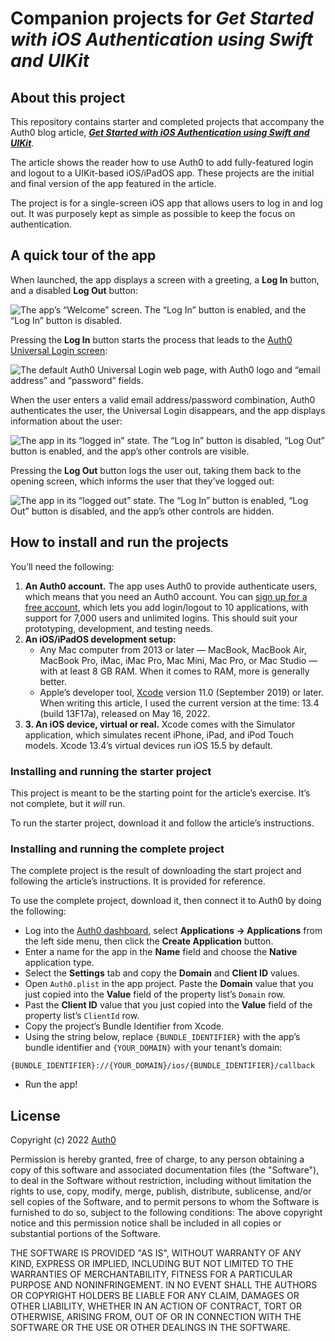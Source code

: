 # Companion projects for **_Get Started with iOS Authentication using Swift and UIKit_**


## About this project

This repository contains starter and completed projects that accompany the Auth0 blog article, [**_Get Started with iOS Authentication using Swift and UIKit_**](https://auth0.com/blog/get-started-ios-authentication-swift-uikit/).

The article shows the reader how to use Auth0 to add fully-featured login and logout to a UIKit-based iOS/iPadOS app. These projects are the initial and final version of the app featured in the article.

The project is for a single-screen iOS app that allows users to log in and log out. It was purposely kept as simple as possible to keep the focus on authentication.


## A quick tour of the app

When launched, the app displays a screen with a greeting, a **Log In** button, and a disabled **Log Out** button:

![The app’s “Welcome” screen. The “Log In” button is enabled, and the “Log In” button is disabled.](https://images.ctfassets.net/23aumh6u8s0i/4hZG5L93r8PUPz9w6KZLCb/45601dc15211cc4befd4023c0c4c87b1/app_screen_1.png)

Pressing the **Log In** button starts the process that leads to the [Auth0 Universal Login screen](https://auth0.com/docs/login/universal-login):

![The default Auth0 Universal Login web page, with Auth0 logo and “email address” and “password” fields.](https://images.ctfassets.net/23aumh6u8s0i/BRb491WFNaF0lzTROs2wn/5fa67f3cae8fcea5d107f6bbe824e4f5/app_screen_3.png)

When the user enters a valid email address/password combination, Auth0 authenticates the user, the Universal Login disappears, and the app displays information about the user:

![The app in its “logged in” state. The “Log In” button is disabled, “Log Out” button is enabled, and the app’s other controls are visible.](https://images.ctfassets.net/23aumh6u8s0i/6e0rndIioalupkrVQXKBNy/f3926c6014c9d656960ee9ee5a4dfc2f/app_screen_6.png)

Pressing the **Log Out** button logs the user out, taking them back to the opening screen, which informs the user that they’ve logged out:

![The app in its “logged out” state. The “Log In” button is enabled, “Log Out” button is disabled, and the app’s other controls are hidden.](https://images.ctfassets.net/23aumh6u8s0i/3HRpkBgBsCPQRE0vvVrSL2/77ab99e8daa7b16d39cf34bffa20e92b/app_screen_8.png)


## How to install and run the projects

You’ll need the following:

1. **An Auth0 account.** The app uses Auth0 to provide authenticate users, which means that you need an Auth0 account. You can <a href="https://auth0.com/signup" 
  data-amp-replace="CLIENT_ID" 
  data-amp-addparams="anonId=CLIENT_ID(cid-scope-cookie-fallback-name)">
  sign up for a free account</a>, which lets you add login/logout to 10 applications, with support for 7,000 users and unlimited logins. This should suit your prototyping, development, and testing needs.
2. **An iOS/iPadOS development setup:** 
	* Any Mac computer from 2013 or later — MacBook, MacBook Air, MacBook Pro, iMac, iMac Pro, Mac Mini, Mac Pro, or Mac Studio — with at least 8 GB RAM. When it comes to RAM, more is generally better.
	* Apple’s developer tool, [Xcode](https://developer.apple.com/xcode/) version 11.0 (September 2019) or later. When writing this article, I used the current version at the time: 13.4 (build 13F17a), released on May 16, 2022.
3. **3. An iOS device, virtual or real.** Xcode comes with the Simulator application, which simulates recent iPhone, iPad, and iPod Touch models. Xcode 13.4’s virtual devices run iOS 15.5 by default.


### Installing and running the starter project

This project is meant to be the starting point for the article’s exercise. It’s not complete, but it _will_ run.

To run the starter project, download it and follow the article’s instructions.


### Installing and running the complete project

The complete project is the result of downloading the start project and following the article’s instructions. It is provided for reference.

To use the complete project, download it, then connect it to Auth0 by doing the following:

* Log into the [Auth0 dashboard](https://manage.auth0.com/dashboard/), select **Applications → Applications** from the left side menu, then click the **Create Application** button.
* Enter a name for the app in the **Name** field and choose the **Native** application type.
* Select the **Settings** tab and copy the **Domain** and **Client ID** values.
* Open `Auth0.plist` in the app project. Paste the **Domain** value that you just copied into the **Value** field of the property list’s `Domain` row.
* Past the **Client ID** value that you just copied into the **Value** field of the property list’s `ClientId` row.
* Copy the project’s Bundle Identifier from Xcode.
* Using the string below, replace `{BUNDLE_IDENTIFIER}` with the app’s bundle identifier and `{YOUR_DOMAIN}` with your tenant’s domain:

```
{BUNDLE_IDENTIFIER}://{YOUR_DOMAIN}/ios/{BUNDLE_IDENTIFIER}/callback
```

* Run the app!


## License

Copyright (c) 2022 [Auth0](http://auth0.com)

Permission is hereby granted, free of charge, to any person obtaining a copy of this software and associated documentation files (the "Software"), to deal in the Software without restriction, including without limitation the rights to use, copy, modify, merge, publish, distribute, sublicense, and/or sell copies of the Software, and to permit persons to whom the Software is furnished to do so, subject to the following conditions: The above copyright notice and this permission notice shall be included in all copies or substantial portions of the Software.

THE SOFTWARE IS PROVIDED "AS IS", WITHOUT WARRANTY OF ANY KIND, EXPRESS OR IMPLIED, INCLUDING BUT NOT LIMITED TO THE WARRANTIES OF MERCHANTABILITY, FITNESS FOR A PARTICULAR PURPOSE AND NONINFRINGEMENT. IN NO EVENT SHALL THE AUTHORS OR COPYRIGHT HOLDERS BE LIABLE FOR ANY CLAIM, DAMAGES OR OTHER LIABILITY, WHETHER IN AN ACTION OF CONTRACT, TORT OR OTHERWISE, ARISING FROM, OUT OF OR IN CONNECTION WITH THE SOFTWARE OR THE USE OR OTHER DEALINGS IN THE SOFTWARE.